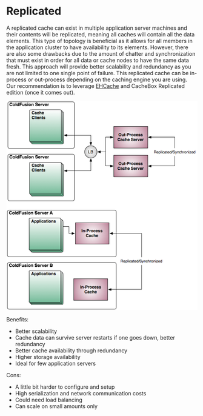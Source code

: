 # Replicated

A replicated cache can exist in multiple application server machines and their contents will be replicated, meaning all caches will contain all the data elements. This type of topology is beneficial as it allows for all members in the application cluster to have availability to its elements. However, there are also some drawbacks due to the amount of chatter and synchronization that must exist in order for all data or cache nodes to have the same data fresh. This approach will provide better scalability and redundancy as you are not limited to one single point of failure. This replicated cache can be in-process or out-process depending on the caching engine you are using. Our recommendation is to leverage [EHCache](http://www.ehcache.org/) and CacheBox Replicated edition (once it comes out).

<img src="../images/cachebox_topology_replicated.png">

Benefits:
* Better scalability
* Cache data can survive server restarts if one goes down, better redundancy
* Better cache availability through redundancy
* Higher storage availability
* Ideal for few application servers

Cons:
* A little bit harder to configure and setup
* High serialization and network communication costs
* Could need load balancing
* Can scale on small amounts only

